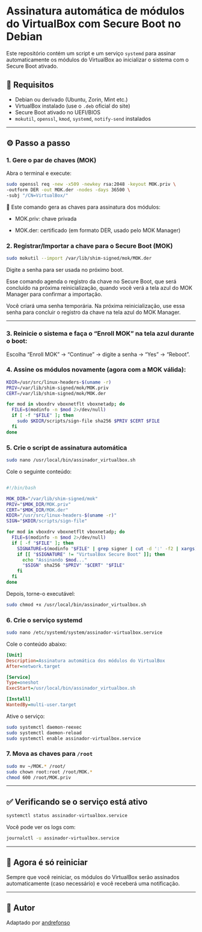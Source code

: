 # Assinatura automática de módulos do VirtualBox com Secure Boot no Debian

Este repositório contém um script e um serviço `systemd` para assinar automaticamente os módulos do VirtualBox ao inicializar o sistema com o Secure Boot ativado.

## 🔐 Requisitos

- Debian ou derivado (Ubuntu, Zorin, Mint etc.)
- VirtualBox instalado (use o `.deb` oficial do site)
- Secure Boot ativado no UEFI/BIOS
- `mokutil`, `openssl`, `kmod`, `systemd`, `notify-send` instalados

---

## ⚙️ Passo a passo

### 1. Gere o par de chaves (MOK)

Abra o terminal e execute:

```bash
sudo openssl req -new -x509 -newkey rsa:2048 -keyout MOK.priv \
-outform DER -out MOK.der -nodes -days 36500 \
-subj "/CN=VirtualBox/"

```
🔐 Este comando gera as chaves para assinatura dos módulos:

- MOK.priv: chave privada

- MOK.der: certificado (em formato DER, usado pelo MOK Manager)

### 2. Registrar/Importar a chave para o Secure Boot (MOK)

```bash
sudo mokutil --import /var/lib/shim-signed/mok/MOK.der
```
Digite a senha para ser usada no próximo boot.

Esse comando agenda o registro da chave no Secure Boot, que será concluído na próxima reinicialização, quando você verá a tela azul do MOK Manager para confirmar a importação.

Você criará uma senha temporária. Na próxima reinicialização, use essa senha para concluir o registro da chave na tela azul do MOK Manager.

---


### 3. Reinicie o sistema e faça o “Enroll MOK” na tela azul durante o boot:

Escolha “Enroll MOK” → “Continue” → digite a senha → “Yes” → “Reboot”.

### 4. Assine os módulos novamente (agora com a MOK válida):

```sh
KDIR=/usr/src/linux-headers-$(uname -r)
PRIV=/var/lib/shim-signed/mok/MOK.priv
CERT=/var/lib/shim-signed/mok/MOK.der

for mod in vboxdrv vboxnetflt vboxnetadp; do
  FILE=$(modinfo -n $mod 2>/dev/null)
  if [ -f "$FILE" ]; then
    sudo $KDIR/scripts/sign-file sha256 $PRIV $CERT $FILE
  fi
done
```


### 5. Crie o script de assinatura automática

```bash
sudo nano /usr/local/bin/assinador_virtualbox.sh
```

Cole o seguinte conteúdo:

```bash

#!/bin/bash

MOK_DIR="/var/lib/shim-signed/mok"
PRIV="$MOK_DIR/MOK.priv"
CERT="$MOK_DIR/MOK.der"
KDIR="/usr/src/linux-headers-$(uname -r)"
SIGN="$KDIR/scripts/sign-file"

for mod in vboxdrv vboxnetflt vboxnetadp; do
  FILE=$(modinfo -n $mod 2>/dev/null)
  if [ -f "$FILE" ]; then
    SIGNATURE=$(modinfo "$FILE" | grep signer | cut -d ':' -f2 | xargs)
    if [[ "$SIGNATURE" != "VirtualBox Secure Boot" ]]; then
      echo "Assinando $mod..."
      "$SIGN" sha256 "$PRIV" "$CERT" "$FILE"
    fi
  fi
done
```

Depois, torne-o executável:

```bash
sudo chmod +x /usr/local/bin/assinador_virtualbox.sh
```

### 6. Crie o serviço systemd

```bash
sudo nano /etc/systemd/system/assinador-virtualbox.service
```

Cole o conteúdo abaixo:

```ini
[Unit]
Description=Assinatura automática dos módulos do VirtualBox
After=network.target

[Service]
Type=oneshot
ExecStart=/usr/local/bin/assinador_virtualbox.sh

[Install]
WantedBy=multi-user.target
```

Ative o serviço:

```bash
sudo systemctl daemon-reexec
sudo systemctl daemon-reload
sudo systemctl enable assinador-virtualbox.service
```

### 7. Mova as chaves para `/root`

```bash
sudo mv ~/MOK.* /root/
sudo chown root:root /root/MOK.*
chmod 600 /root/MOK.priv
```

---

## ✅ Verificando se o serviço está ativo

```bash
systemctl status assinador-virtualbox.service
```

Você pode ver os logs com:

```bash
journalctl -u assinador-virtualbox.service
```

---

## 🔁 Agora é só reiniciar

Sempre que você reiniciar, os módulos do VirtualBox serão assinados automaticamente (caso necessário) e você receberá uma notificação.

---

## 👤 Autor

Adaptado por [andrefonso](https://github.com/andrefonso)
